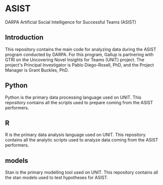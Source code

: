 # ASIST
DARPA Artificial Social Intelligence for Successful Teams (ASIST)

## Introduction
This repository contains the main code for analyzing data during the ASIST program conducted by DARPA. For this program, Gallup is partnering with GTRI on the Uncovering Novel Insights for Teams (UNIT) project. The project's Principal Investigator is Pablo Diego-Rosell, PhD, and the Project Manager is Grant Buckles, PhD. 

## Python
Python is the primary data processing language used on UNIT. This repository contains all the scripts used to prepare coming from the ASIST performers.

## R
R is the primary data analysis language used on UNIT. This repository contains all the analytic scripts used to analyze data coming from the ASIST performers.

## models
Stan is the primary modelling tool used on UNIT. This repository contains all the stan models used to test hypotheses for ASIST. 
